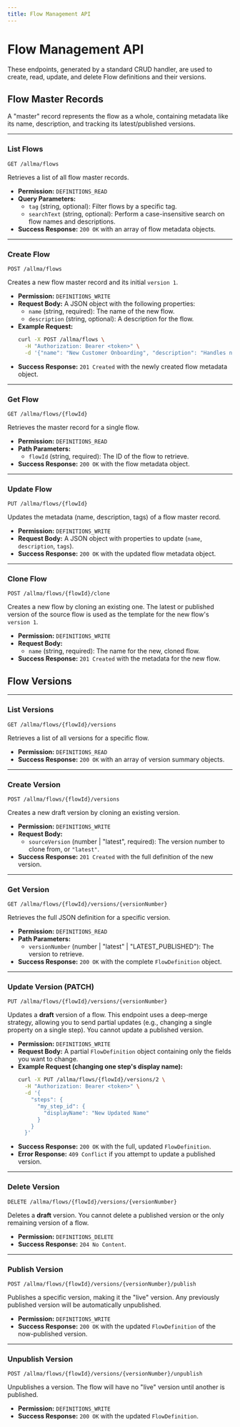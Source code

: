 ```yaml
---
title: Flow Management API
---
```


# Flow Management API

These endpoints, generated by a standard CRUD handler, are used to create, read, update, and delete Flow definitions and their versions.

## Flow Master Records

A "master" record represents the flow as a whole, containing metadata like its name, description, and tracking its latest/published versions.

---

### List Flows

`GET /allma/flows`

Retrieves a list of all flow master records.

-   **Permission:** `DEFINITIONS_READ`
-   **Query Parameters:**
    -   `tag` (string, optional): Filter flows by a specific tag.
    -   `searchText` (string, optional): Perform a case-insensitive search on flow names and descriptions.
-   **Success Response:** `200 OK` with an array of flow metadata objects.

---

### Create Flow

`POST /allma/flows`

Creates a new flow master record and its initial `version 1`.

-   **Permission:** `DEFINITIONS_WRITE`
-   **Request Body:** A JSON object with the following properties:
    -   `name` (string, required): The name of the new flow.
    -   `description` (string, optional): A description for the flow.
-   **Example Request:**
    ```bash
    curl -X POST /allma/flows \
      -H "Authorization: Bearer <token>" \
      -d '{"name": "New Customer Onboarding", "description": "Handles new user signups."}'
    ```
-   **Success Response:** `201 Created` with the newly created flow metadata object.

---

### Get Flow

`GET /allma/flows/{flowId}`

Retrieves the master record for a single flow.

-   **Permission:** `DEFINITIONS_READ`
-   **Path Parameters:**
    -   `flowId` (string, required): The ID of the flow to retrieve.
-   **Success Response:** `200 OK` with the flow metadata object.

---

### Update Flow

`PUT /allma/flows/{flowId}`

Updates the metadata (name, description, tags) of a flow master record.

-   **Permission:** `DEFINITIONS_WRITE`
-   **Request Body:** A JSON object with properties to update (`name`, `description`, `tags`).
-   **Success Response:** `200 OK` with the updated flow metadata object.

---

### Clone Flow

`POST /allma/flows/{flowId}/clone`

Creates a new flow by cloning an existing one. The latest or published version of the source flow is used as the template for the new flow's `version 1`.

-   **Permission:** `DEFINITIONS_WRITE`
-   **Request Body:**
    -   `name` (string, required): The name for the new, cloned flow.
-   **Success Response:** `201 Created` with the metadata for the new flow.

## Flow Versions

---

### List Versions

`GET /allma/flows/{flowId}/versions`

Retrieves a list of all versions for a specific flow.

-   **Permission:** `DEFINITIONS_READ`
-   **Success Response:** `200 OK` with an array of version summary objects.

---

### Create Version

`POST /allma/flows/{flowId}/versions`

Creates a new draft version by cloning an existing version.

-   **Permission:** `DEFINITIONS_WRITE`
-   **Request Body:**
    -   `sourceVersion` (number | "latest", required): The version number to clone from, or `"latest"`.
-   **Success Response:** `201 Created` with the full definition of the new version.

---

### Get Version

`GET /allma/flows/{flowId}/versions/{versionNumber}`

Retrieves the full JSON definition for a specific version.

-   **Permission:** `DEFINITIONS_READ`
-   **Path Parameters:**
    -   `versionNumber` (number | "latest" | "LATEST_PUBLISHED"): The version to retrieve.
-   **Success Response:** `200 OK` with the complete `FlowDefinition` object.

---

### Update Version (PATCH)

`PUT /allma/flows/{flowId}/versions/{versionNumber}`

Updates a **draft** version of a flow. This endpoint uses a deep-merge strategy, allowing you to send partial updates (e.g., changing a single property on a single step). You cannot update a published version.

-   **Permission:** `DEFINITIONS_WRITE`
-   **Request Body:** A partial `FlowDefinition` object containing only the fields you want to change.
-   **Example Request (changing one step's display name):**
    ```bash
    curl -X PUT /allma/flows/{flowId}/versions/2 \
      -H "Authorization: Bearer <token>" \
      -d '{
        "steps": {
          "my_step_id": {
            "displayName": "New Updated Name"
          }
        }
      }'
    ```
-   **Success Response:** `200 OK` with the full, updated `FlowDefinition`.
-   **Error Response:** `409 Conflict` if you attempt to update a published version.

---

### Delete Version

`DELETE /allma/flows/{flowId}/versions/{versionNumber}`

Deletes a **draft** version. You cannot delete a published version or the only remaining version of a flow.

-   **Permission:** `DEFINITIONS_DELETE`
-   **Success Response:** `204 No Content`.

---

### Publish Version

`POST /allma/flows/{flowId}/versions/{versionNumber}/publish`

Publishes a specific version, making it the "live" version. Any previously published version will be automatically unpublished.

-   **Permission:** `DEFINITIONS_WRITE`
-   **Success Response:** `200 OK` with the updated `FlowDefinition` of the now-published version.

---

### Unpublish Version

`POST /allma/flows/{flowId}/versions/{versionNumber}/unpublish`

Unpublishes a version. The flow will have no "live" version until another is published.

-   **Permission:** `DEFINITIONS_WRITE`
-   **Success Response:** `200 OK` with the updated `FlowDefinition`.